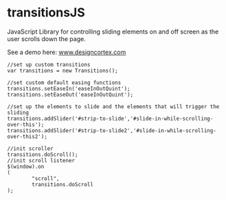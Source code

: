 # transitionsJS
JavaScript Library for controlling sliding elements on and off screen as the user scrolls down the page.

See a demo here: www.designcortex.com

    //set up custom transitions
    var transitions = new Transitions();

    //set custom default easing functions
    transitions.setEaseIn('easeInOutQuint');
    transitions.setEaseOut('easeInOutQuint');

    //set up the elements to slide and the elements that will trigger the sliding
    transitions.addSlider('#strip-to-slide','#slide-in-while-scrolling-over-this');
    transitions.addSlider('#strip-to-slide2','#slide-in-while-scrolling-over-this2');

    //init scroller
    transitions.doScroll();
    //init scroll listener
    $(window).on
    (
            "scroll",
            transitions.doScroll
    );
			
